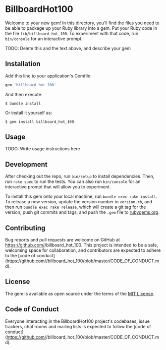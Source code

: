 # BillboardHot100

Welcome to your new gem! In this directory, you'll find the files you need to be able to package up your Ruby library into a gem. Put your Ruby code in the file `lib/billboard_hot_100`. To experiment with that code, run `bin/console` for an interactive prompt.

TODO: Delete this and the text above, and describe your gem

## Installation

Add this line to your application's Gemfile:

```ruby
gem 'billboard_hot_100'
```

And then execute:

    $ bundle install

Or install it yourself as:

    $ gem install billboard_hot_100

## Usage

TODO: Write usage instructions here

## Development

After checking out the repo, run `bin/setup` to install dependencies. Then, run `rake spec` to run the tests. You can also run `bin/console` for an interactive prompt that will allow you to experiment.

To install this gem onto your local machine, run `bundle exec rake install`. To release a new version, update the version number in `version.rb`, and then run `bundle exec rake release`, which will create a git tag for the version, push git commits and tags, and push the `.gem` file to [rubygems.org](https://rubygems.org).

## Contributing

Bug reports and pull requests are welcome on GitHub at https://github.com/<github username>/billboard_hot_100. This project is intended to be a safe, welcoming space for collaboration, and contributors are expected to adhere to the [code of conduct](https://github.com/<github username>/billboard_hot_100/blob/master/CODE_OF_CONDUCT.md).


## License

The gem is available as open source under the terms of the [MIT License](https://opensource.org/licenses/MIT).

## Code of Conduct

Everyone interacting in the BillboardHot100 project's codebases, issue trackers, chat rooms and mailing lists is expected to follow the [code of conduct](https://github.com/<github username>/billboard_hot_100/blob/master/CODE_OF_CONDUCT.md).

